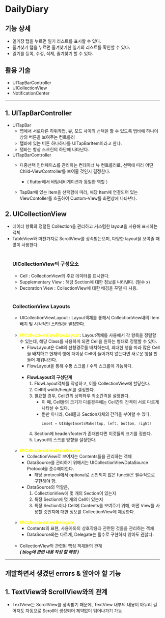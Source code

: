 # DailyDiary

## 기능 상세
- 일기장 탭을 누르면 일기 리스트를 표시할 수 있다.
- 즐겨찾기 탭을 누르면 즐겨찾기한 일기의 리스트를 확인할 수 있다.
- 일기를 등록, 수정, 삭제, 즐겨찾기 할 수 있다.

## 활용 기술
- UITapBarController
- UICollectionView
- NotificationCenter
---

## 1. UITapBarController  
- UITapBar
    - 앱에서 서로다른 하위작업, 뷰, 모드 사이의 선택을 할 수 있도록 탭바에 하나이상의 버튼을 보여주는 컨트롤러
    - 탭바에 있는 버튼 하나하나를 UITapBarItem이라고 한다.
    - 탭바는 항상 스크린의 하단에 나타난다.
- UITapBarController
    - 다중선택 인터페이스를 관리하는 컨테이너 뷰 컨트롤러로, 선택에 따라 어떤 Child-ViewController를 보여줄 것인지 결정한다.  
        - ( flutter에서 바텀네비게이션과 동일한 역할 )

    - TapBar에 있는 Item을 선택함에 따라, 해당 Item에 연결되어 있는 ViewContoller를 호출하여 Custom-View를 화면상에 나타낸다.
## 2. UICollectionView
- 데이터 항목의 정렬된 Collection을 관리하고 커스텀한 layout을 사용해 표시하는 객체
- TableView와 마찬가지로 ScrollView를 상속받는으며, 다양한 layout을 보여줄 때 많이 사용한다.
                <br/><br/>
     ### UICollectionView의 구성요소
    - Cell : CollectionView의 주요 데이터를 표시한다. 
    - Supplementary View : 해당 Section에 대한 정보를 나타낸다. (필수 x)
    - Decoration View : CollectionView에 대한 배경을 꾸밀 때 사용.
                <br/><br/>
    ### CollectionView Layouts
    - UICollectionViewLayout : Layout객체를 통해서 CollectionView내의 Item배치 및 시각적인 스타일을 결정한다.  
                <br/>
    - <span style="color:yellow">**UICollectionViewFlowLayout**</span>: Layout객체를 사용해서 각 항목을 정렬할 수 있는데, 해당 Class를 사용하게 되면 Cell을 원하는 형태로 정렬할 수 있다.
        - FlowLayout은 Cell의 선형경로를 배치하는데, 최대한 행을 따라 많은 Cell을 배치하고 현재의 행에 더이상 Cell이 들어가지 않는다면 새로운 행을 만들어 채워나간다.
        - FlowLayout을 통해 수평 스크롤 / 수직 스크롤이 가능하다.  
                <br/>
        - **FlowLayout의 구성단계**
            1. FlowLayout객체를 작성하고, 이를 CollectionView에 할당한다.
            2. Cell의 width/height를 결정한다.
            3. 필요할 경우, Cell간의 상하좌우 최소간격을 설정한다.
                - 이 때, Cell들의 크기가 다를경우에는 Cell간의 간격이 서로 다르게 나타날 수 있다. 
                - 뿐만 아니라, Cell들과 Section자체의 간격을 부여할 수 있다.
                    ```swift
                    inset = UIEdgeInsetsMake(top, left, bottom, right)
                    ```
            4. Section에 header/footer가 존재한다면 이것들의 크기를 정한다.
            5. Layout의 스크롤 방향을 설정한다.  
                         <br/>
    - **<span style="color:yellow">UICollectionViewDataSource</span>**
        - CollectionView로 보여지는 Contents들을 관리하는 객체
        - DataSource를 관리하기 위해서는 UICollectionViewDataSource Protocol을 준수해야한다.
            - 해당 protocol에서 optional로 선언되지 않은 func들은 필수적으로 구현해야 함.
        - DataSource의 역할은, 
            1. CollectionView에 몇 개의 Section이 있는지 
            2. 특정 Section에 몇 개의 Cell이 있는지
            3. 특정 Section이나 Cell에 Contents를 보여주기 위해, 어떤 View를 사용할 것인지에 대한 정보를 CollectionView에 제공한다.  
                         <br/>
    - **<span style="color:yellow">UICollectionViewDelegate</span>**
        - Contents의 표현, 사용자와의 상호작용과 관련된 것들을 관리하는 객체
        - DataSource와는 다르게, Delegate는 필수로 구현하지 않아도 괜찮다.  
                            <br/>
    - CollectionView와 관련된 핵심 객체들의 관계  
    **_( blog에 관련 내용 작성 할 예정 )_**

---
## 개발하면서 생겼던 errors & 알아야 할 기능  <br/>

## 1. TextView와 ScrollView와의 관계
- TextView는 ScrollView를 상속받기 때문에, TextView 내부의 내용이 아무리 길어져도 자동으로 Scroll이 생성되어 제약없이 읽어나가기 가능
